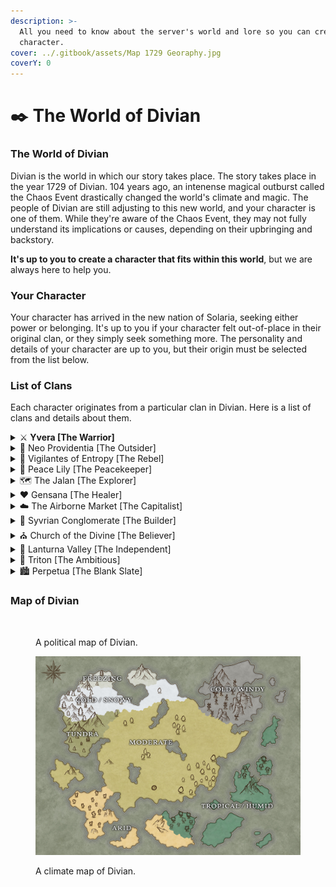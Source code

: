 ```yaml
---
description: >-
  All you need to know about the server's world and lore so you can create a
  character.
cover: ../.gitbook/assets/Map 1729 Georaphy.jpg
coverY: 0
---
```


# ✒️ The World of Divian

### The World of **Divian**

Divian is the world in which our story takes place.  The story takes place in the year 1729 of Divian. 104 years ago, an intenense magical outburst called the Chaos Event drastically changed the world's climate and magic. The people of Divian are still adjusting to this new world, and your character is one of them. While they're aware of the Chaos Event, they may not fully understand its implications or causes, depending on their upbringing and backstory.&#x20;

**It's up to you to create a character that fits within this world**, but we are always here to help you.&#x20;

### Your Character

Your character has arrived in the new nation of Solaria, seeking either power or belonging. It's up to you if your character felt out-of-place in their original clan, or they simply seek something more. The personality and details of your character are up to you, but their origin must be selected from the list below.

### List of Clans

Each character originates from a particular clan in Divian. Here is a list of clans and details about them.

<details>

<summary>⚔️ <strong>Yvera [The Warrior]</strong></summary>

* **Nation:** Bellator
* **Description:** A warrior clan. After the Chaos Event, Yvera began to gain an influx of members from disbanded warrior-type clans (among others), and grew even further than before. As the second-largest city after Perpetua, Yvera focuses on inner strength. They are led by a council consisting of the four strongest and smartest members of the clan.
* **Typical Characters:** Warriors who are brave but disciplined, and believe in their own strength and wits. Some are intelligent, some are not; many can be violent, but all are very strong.

</details>

<details>

<summary>🐍 Neo Providentia [The Outsider]</summary>

* **Nation:** Balus
* **Description:** A clan comprised mostly of former Magus Collective members and descendants. The Chaos Event has forced them out to the fringes of society, and they live mostly separate lives from others in Divian. Their leader is Master Rena Alkoy - a wight and the former heiress of House Alkoy before the Chaos Event.
* **Typical Characters:** Characters who aren't afraid to cross unsavoury lines to get what they want - and can be quite ruthless. Often individualistic, they are evasive and prefer to keep secrets.

</details>

<details>

<summary>🐺 Vigilantes of Entropy [The Rebel]</summary>

* **Nation:** Thaloryn
* **Description:** A loose coalition of rebel groups and renegades formed in the wake of the Chaos Event. They view the corruption and arrogance of the older clans (and their misuse of magic) as being responsible for the Chaos Event. They seek to prevent any new attempts at centralising power from arising by emulating the chaotic nature of this new world.
* **Typical Characters: T**end to be intelligent, independent free-thinkers who are suspicious of authority. While they can be courageous and passionate about their values, they can also be judgemental of those who disagree with them.

</details>

<details>

<summary>🌸 Peace Lily [The Peacekeeper]</summary>

* **Nation:** Azura
* **Description:** A clan mostly comprised of individuals and their descendants who lost others during the Chaos Event. As a result, they seek to achieve peace throughout Divian and work tirelessly towards that aim.
* **Typical Characters:** Carefree, peaceful, and humble people with a passion to help. Many farmers, fishers, and musicians/artists come from Peace Lily.

</details>

<details>

<summary>🗺️ The Jalan [The Explorer]</summary>

* **Nation:** Keluarga
* **Description:** A band of explorers. Once isolated to the islands of Keluarga, The Jalan have slowly spread out and created smaller communities across Divian after the Chaos Event. Due to increased demand for their skills in exploration, they are often hired by other clans and nations to explore the more hostile regions of Divian.
* **Typical Characters:** Members of The Jalan are adventurous, adaptable and curious - they are always searching for new discoveries and ready to face any challenge head on. However, this adventurous spirit often causes them to be impatient and to act without thinking.

</details>

<details>

<summary>❤️ Gensana [The Healer]</summary>

* **Nation:** Keluarga
* **Description:** Gensana a small clan, home the leading experts in the arts of healing. Long abandoned is the practice of using magic for healing, so Gensana focuses on more natural methods. Elected by the people, Althea Grace serves as the leader of Gensana.
* **Typical Characters:** Many who come from Gensana are civil servants of some type. They aim to help and aid the people of Divian however they can as healers and often travel the world to aid in their craft. They tend to be kind-hearted and selfless.

</details>

<details>

<summary>☁️ The Airborne Market [The Capitalist]</summary>

* **Nation:** N/A
* **Description:** A combination of the flying city of Altairia and the Clockwise Market, who merged as a result of the Chaos Event destroying most of the Clockwise Market, this city flies across Divian as an airborne trading center.
* **Typical Characters:** Characters who seek profit and love to trade (can be greedy or be focused on money), and characters that have an eye for tech (more curious and passionate, but may be detached from others).

</details>

<details>

<summary>📐 Syvrian Conglomerate [The Builder]</summary>

* **Nation:** Keluarga
* **Description:** A group consisting of several architectural and construction businesses, the Syvrian Conglomerate is home to architects, artisans, builders, and creators of many types. While they can be a bit greedy, the businesses keep each other in check in order to maintain their reputation. They are led by a board of directors, similar to a company.
* **Typical Characters:** Characters who possess a creative mind, and love to work on different projects. They may seek wealth and power, but will (usually) put their reputation first. They tend to be rather intelligent and observant.

</details>

<details>

<summary>⛪️ Church of the Divine [The Believer]</summary>

* **Nation:** Bellator
* **Description:** One of the few places in Divian dedicated to the gods, the Church of the Divine is a place of healing and enlightenment, teaching about and praying to the gods of the past. A relatively small group, some travel to the four corners of the world to spread their beliefs and help the poor and downtrodden. They are led by High Priestess Lumina, a gracious figure who is highly regarded.
* **Typical Characters:** Characters who are selfless and religious. They can be rather minimalist and place no value in personal wealth. Some may be knowledgeable of the gods of the past, but many from the church only seek to do good in the world.

</details>

<details>

<summary>🗻 Lanturna Valley [The Independent]</summary>

* **Nation:** Mantalla
* **Description:** Located in the cold nation of Mantalla, Lanturna Valley is an independent clan formed from the ruins of the former nation of Matrona.&#x20;
* **Typical Characters:** Anti-social but not unfriendly, Lanturna Valley characters tend to keep to and look out for themselves.

</details>

<details>

<summary>🔱 Triton [The Ambitious]</summary>

* **Nation:** Thaloryn
* **Description:** Formed after the Chaos Event by the remnants of Epsilon and Theta, Triton seeks to bring back the glory days of the past, and seeks to unite the world. This has lead them to be major targets of the Vigilantes, but the group still remains strong in their endeavours.
* **Typical Characters:** Characters can be extremely varied in personality, but many are ambitious and seek land and territory to call their own.

</details>

<details>

<summary>🏙️ Perpetua [The Blank Slate]</summary>

* **Nation:** Azura
* **Description:** After the fall of Tranquillia after the Chaos Event, the city of Perpetua was adopted into Azura. Perpetua is now the largest city in Divian, housing a large number of the world's population. Redevelopments have given the city a more consistent style, but it remains a city filled with every kind of person.
* **Typical Characters:** No overall type. Characters can be varied.

</details>

### Map of Divian

<figure><img src="../.gitbook/assets/Divian, 1729.jpg" alt=""><figcaption><p>A political map of Divian.</p></figcaption></figure>

<figure><img src="../.gitbook/assets/Map 1729 Climates.jpg" alt=""><figcaption><p>A climate map of Divian.</p></figcaption></figure>
